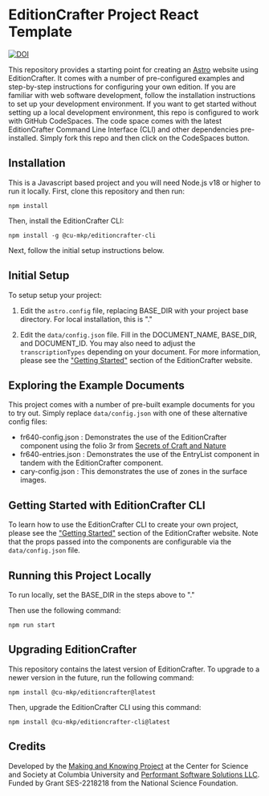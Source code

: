 # EditionCrafter Project React Template
[![DOI](https://zenodo.org/badge/883392542.svg)](https://doi.org/10.5281/zenodo.16755979)

This repository provides a starting point for creating an [Astro](https://astro.build/) website using EditionCrafter. It comes with a number of pre-configured examples and step-by-step instructions for configuring your own edition. If you are familiar with web software development, follow the installation instructions to set up your development environment. If you want to get started without setting up a local development environment, this repo is configured to work with GitHub CodeSpaces. The code space comes with the latest EditionCrafter Command Line Interface (CLI) and other dependencies pre-installed. Simply fork this repo and then click on the CodeSpaces button.

## Installation

This is a Javascript based project and you will need Node.js v18 or higher to run it locally. First, clone this repository and then run:

```npm install```

Then, install the EditionCrafter CLI:

```npm install -g @cu-mkp/editioncrafter-cli```

Next, follow the initial setup instructions below.

## Initial Setup

To setup setup your project:

1) Edit the `astro.config` file, replacing BASE_DIR with your project base directory. For local installation, this is "."

2) Edit the `data/config.json` file. Fill in the DOCUMENT_NAME, BASE_DIR, and DOCUMENT_ID. You may also need to adjust the `transcriptionTypes` depending on your document. For more information, please see the ["Getting Started"](https://editioncrafter.org/getting-started/) section of the EditionCrafter website.


## Exploring the Example Documents

This project comes with a number of pre-built example documents for you to try out. Simply replace `data/config.json` with one of these alternative config files:

* fr640-config.json : Demonstrates the use of the EditionCrafter component using the folio 3r from [Secrets of Craft and Nature](https://edition640.makingandknowing.org/#/folios/3r)
* fr640-entries.json : Demonstrates the use of the EntryList component in tandem with the EditionCrafter component.
* cary-config.json : This demonstrates the use of zones in the surface images.

## Getting Started with EditionCrafter CLI

To learn how to use the EditionCrafter CLI to create your own project, please see the ["Getting Started"](https://editioncrafter.org/getting-started/) section of the EditionCrafter website. Note that the props passed into the components are configurable via the `data/config.json` file.

## Running this Project Locally

To run locally, set the BASE_DIR in the steps above to "." 

Then use the following command:

```npm run start```

## Upgrading EditionCrafter

This repository contains the latest version of EditionCrafter. To upgrade to a newer version in the future, run the following command:

```npm install @cu-mkp/editioncrafter@latest```

Then, upgrade the EditionCrafter CLI using this command:

```npm install @cu-mkp/editioncrafter-cli@latest```

## Credits

Developed by the [Making and Knowing Project](https://www.makingandknowing.org/) at the Center for Science and Society at Columbia University and [Performant Software Solutions LLC](https://www.performantsoftware.com). Funded by Grant SES-2218218 from the National Science Foundation.
